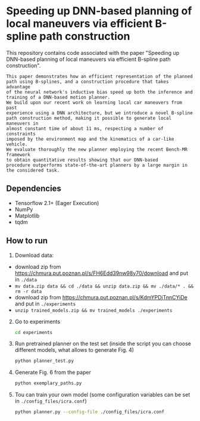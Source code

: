 # Speeding up DNN-based planning of local maneuvers via efficient B-spline path construction

This repository contains code associated with the paper "Speeding up DNN-based planning of local maneuvers via efficient B-spline path construction".

```
This paper demonstrates how an efficient representation of the planned
path using B-splines, and a construction procedure that takes advantage
of the neural network's inductive bias speed up both the inference and
training of a DNN-based motion planner.
We build upon our recent work on learning local car maneuvers from past
experience using a DNN architecture, but we introduce a novel B-spline
path construction method, making it possible to generate local maneuvers in
almost constant time of about 11 ms, respecting a number of constraints
imposed by the environment map and the kinematics of a car-like vehicle.
We evaluate thoroughly the new planner employing the recent Bench-MR framework 
to obtain quantitative results showing that our DNN-based
procedure outperforms state-of-the-art planners by a large margin in the considered task.
```

## Dependencies

* Tensorflow 2.1+ (Eager Execution)
* NumPy
* Matplotlib
* tqdm

## How to run

1. Download data:
- download zip from https://chmura.put.poznan.pl/s/FH6Edd39nw98y70/download and put in `./data`
- `mv data.zip data && cd ./data && unzip data.zip && mv ./data/* . && rm -r data`
- download zip from https://chmura.put.poznan.pl/s/KdmYPDjTnnCYiDe and put in `./experiments`
- `unzip trained_models.zip && mv trained_models ./experiments`

2. Go to experiments
    ```bash
    cd experiments
    ```
3. Run pretrained planner on the test set (inside the script you can choose different models, what allows to generate Fig. 4)
    ```bash
    python planner_test.py
    ```
4. Generate Fig. 6 from the paper
    ```bash
    python exemplary_paths.py
    ```
5. Tou can train your own model (some configuration variables can be set in ```./config_files/icra.conf```)
    ```bash
    python planner.py --config-file ./config_files/icra.conf
    ```

